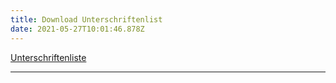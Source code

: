 ```yaml
---
title: Download Unterschriftenlist
date: 2021-05-27T10:01:46.878Z
---
```


[Unterschriftenliste](https://www.gegenwind-steinhilben.de/data/20210520_Windpark_Unterschriftenliste.pdf)
___________